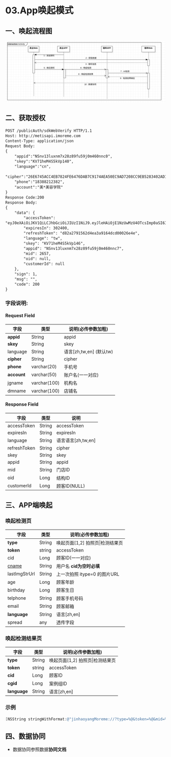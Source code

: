 # 03.App唤起模式

## 一、唤起流程图

![image-20191126115912896](assets/image-20191126115912896.png)

## 二、获取授权

```http
POST /publicAuth/sdkWebVerify HTTP/1.1
Host: http://metisapi.imoreme.com
Content-Type: application/json 
Request Body:
{
    "appid":"NSnv13luxnm7x28z89fu59j0m460nnc0",
    "skey":"KV71heM4S5kVp140",
    "language":"cn", 
    "cipher":"26E6745ACC4EB7824FE6476DAB7C9174AEA50EC9AD7208CC9EB5283402AD1D80", 
    "phone":"18388212382",
    "account":"美*美容学院"
}
Response Code:200
Response Body:
{
    "data": {
        "accessToken": "eyJ0eXAiOiJKV1QiLCJhbGciOiJIUzI1NiJ9.eyJleHAiOjE1NzUwMzU4OTcsImp0aSI6IjI2NTcifQ.3cqF4BMfeCJIqI1dd8hSNurz0aN6e3y9bZtuT_Xbgag",
        "expiresIn": 302400,
        "refreshToken": "d82a2791562d4ea3a9164dcd00026e4e",
        "language": "tw",
        "skey": "KV71heM4S5kVp146",
        "appid": "NSnv13luxnm7x28z89fu59j0m460nnc7",
        "mid": 2657,
        "oid": null,
        "customerId": null
    },
    "sign": 1,
    "msg": "",
    "code": 200
}
```

### 字段说明:

#### Request Field

| 字段        | 类型         | 说明(必传参数加粗)      |
| ----------- | ------------ | ----------------------- |
| **appid**   | String       | appid                   |
| **skey**    | String       | skey                    |
| language    | String       | 语言[zh,tw,en] (默认tw) |
| **cipher**  | String       | cipher                  |
| **phone**   | varchar(20)  | 手机号                  |
| **account** | varchar(50)  | 账户名(一一对应)        |
| jgname      | varchar(100) | 机构名                  |
| dmname      | varchar(100) | 店铺名                  |

####  Response Field

| 字段        | 类型   | 说明   |
| ----------- | ------ | ------ |
| accessToken | String | accessToken |
| expiresIn   | String | expiresIn |
| language    | String | 语言语言[zh,tw,en] |
| refreshToken      | String | cipher |
| skey       | String | skey |
| appid     | String | appid |
| mid | String | 门店ID |
| oid | Long | 结构ID |
| customerId | Long | 顾客ID(NULL) |

## 三、APP端唤起



### 唤起检测页

| 字段          | 类型   | 说明(必传参数加粗)               |
| ------------- | ------ | -------------------------------- |
| **type**      | String | 唤起页面[1,2] 拍照页\|检测结果页 |
| **token**     | string | accessToken                      |
| cid           | Long   | 顾客ID(一一对应)                 |
| <u>cname</u>  | String | 用户名 **cid为空时必填**         |
| lastImgStrUrl | String | 上一次拍照 itype=0 的图片URL     |
| age           | Long   | 顾客年龄                         |
| birthday      | Long   | 顾客生日                         |
| telphone      | String | 顾客手机号码                     |
| email         | String | 顾客邮箱                         |
| **language**  | String | 语言[zh,en]                      |
| spread        | any    | 透传字段                         |



### 唤起检测结果页

| 字段         | 类型   | 说明(必传参数加粗)               |
| ------------ | ------ | -------------------------------- |
| **type**     | String | 唤起页面[1,2] 拍照页\|检测结果页 |
| **token**    | string | accessToken                      |
| **cid**      | Long   | 顾客ID                           |
| **cgid**     | Long   | 案例组ID                         |
| **language** | String | 语言[zh,en]                      |

 

### 示例

```objective-c
[NSString stringWithFormat:@"jinhaoyangMoreme://?type=%@&token=%@&mid=%@&cid=%@&cgid=%@&language=%@",@"2",@"B870D847A5D8E3B01C725899C8C5931607BA59A10ED77757C74DEDC56DC629D1",@"2370",@"356957",@"589773",@"zh"];
```



## 四、数据协同

- 数据协同参照数据**协同文档**